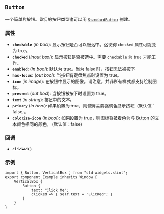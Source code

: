 <!-- Copyright © SixtyFPS GmbH <info@slint.dev> ; SPDX-License-Identifier: MIT -->
## `Button`

一个简单的按钮。常见的按钮类型也可以用 [`StandardButton`](#standardbutton) 创建。

### 属性

-   **`checkable`** (_in_ _bool_): 显示按钮是否可以被选中。这使得 `checked` 属性可能变为 true。
-   **`checked`** (_inout_ _bool_): 显示按钮是否被选中。需要 `checkable` 为 true 才能工作。
-   **`enabled`**: (_in_ _bool_): 默认为 true。当为 false 时，按钮无法被按下
-   **`has-focus`**: (_out_ _bool_): 当按钮有键盘焦点时设置为 true。
-   **`icon`** (_in_ _image_): 在按钮中显示的图像。请注意，并非所有样式都支持绘制图标。
-   **`pressed`**: (_out_ _bool_): 当按钮被按下时设置为 true。
-   **`text`** (_in_ _string_): 按钮中的文本。
-   **`primary`** (_in_ _bool_): 如果设置为 true，则使用主要强调色显示按钮（默认值：false）。
-   **`colorize-icon`** (_in_ _bool_): 如果设置为 true，则图标将被着色为与 Button 的文本颜色相同的颜色。 (默认值：false)

### 回调

-   **`clicked()`**

### 示例

```slint
import { Button, VerticalBox } from "std-widgets.slint";
export component Example inherits Window {
    VerticalBox {
        Button {
            text: "Click Me";
            clicked => { self.text = "Clicked"; }
        }
    }
}
```

